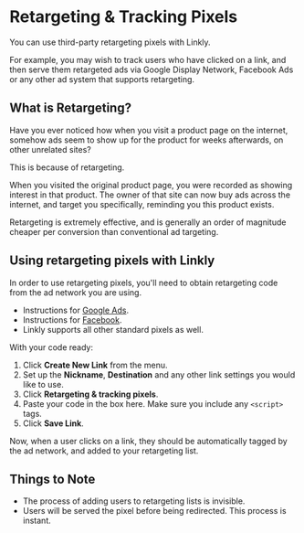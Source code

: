 # Retargeting & Tracking Pixels

You can use third-party retargeting pixels with Linkly.

For example, you may wish to track users who have clicked on a link, and then serve them retargeted ads via Google Display Network, Facebook Ads or any other ad system that supports retargeting.

## What is Retargeting?

Have you ever noticed how when you visit a product page on the internet, somehow ads seem to show up for the product for weeks afterwards, on other unrelated sites? 

This is because of retargeting. 

When you visited the original product page, you were recorded as showing interest in that product. The owner of that site can now buy ads across the internet, and target you specifically, reminding you this product exists.

Retargeting is extremely effective, and is generally an order of magnitude cheaper per conversion than conventional ad targeting.

## Using retargeting pixels with Linkly

In order to use retargeting pixels, you'll need to obtain retargeting code from the ad network you are using.
* Instructions for [Google Ads](https://support.google.com/google-.ads/answer/3210317?co=ADWORDS.IsAWNCustomer=false&hl=en).
* Instructions for [Facebook]([https://www.facebook.com/business/help/952192354843755#](https://www.facebook.com/business/help/952192354843755#)).
* Linkly supports all other standard pixels as well.

With your code ready:
1. Click **Create New Link** from the menu.
2. Set up the **Nickname**, **Destination** and any other link settings you would like to use.
3. Click **Retargeting & tracking pixels**.
4. Paste your code in the box here. Make sure you include any `<script>` tags.
5. Click **Save Link**.

Now, when a user clicks on a link, they should be automatically tagged by the ad network, and added to your retargeting list.

## Things to Note
* The process of adding users to retargeting lists is invisible.
* Users will be served the pixel before being redirected. This process is instant.
